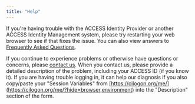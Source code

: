 ```yaml
---
title: "Help"
---
```


If you're having trouble with the ACCESS Identity Provider or another ACCESS Identity Management system,
please try restarting your web browser to see if that fixes the issue.
You can also view answers to [Frequently Asked Questions](/faq).

If you continue to experience problems or otherwise have questions or concerns, please [contact us](https://support.access-ci.org/form/account-assistance).
When you contact us, please provide a detailed description of the problem, including your ACCESS ID (if you know it).
If you are having trouble logging in, it can help our diagnosis if you also copy/paste your "Session Variables" from [https://cilogon.org/me/](https://cilogon.org/me/?hide=browser,environment) into the "Description" section of the form.
